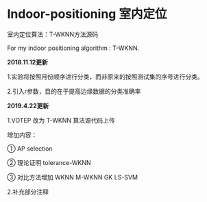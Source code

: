 # Indoor-positioning 室内定位

室内定位算法：T-WKNN方法源码

For my indoor positioning algorithm : T-WKNN.

**2018.11.12更新**

1.实验将按照月份顺序进行分类，而非原来的按照测试集的序号进行分类。

2.引入r参数，目的在于提高边缘数据的分类准确率 

**2019.4.22更新**

1.VOTEP 改为 T-WKNN 算法源代码上传 

增加内容：

① AP selection

② 理论证明 tolerance-WKNN

③ 对比方法增加 WKNN M-WKNN GK LS-SVM

2.补充部分注释
